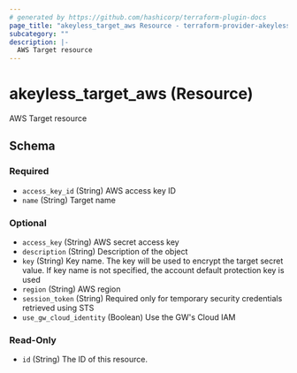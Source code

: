 ```yaml
---
# generated by https://github.com/hashicorp/terraform-plugin-docs
page_title: "akeyless_target_aws Resource - terraform-provider-akeyless"
subcategory: ""
description: |-
  AWS Target resource
---
```


# akeyless_target_aws (Resource)

AWS Target resource



<!-- schema generated by tfplugindocs -->
## Schema

### Required

- `access_key_id` (String) AWS access key ID
- `name` (String) Target name

### Optional

- `access_key` (String) AWS secret access key
- `description` (String) Description of the object
- `key` (String) Key name. The key will be used to encrypt the target secret value. If key name is not specified, the account default protection key is used
- `region` (String) AWS region
- `session_token` (String) Required only for temporary security credentials retrieved using STS
- `use_gw_cloud_identity` (Boolean) Use the GW's Cloud IAM

### Read-Only

- `id` (String) The ID of this resource.


